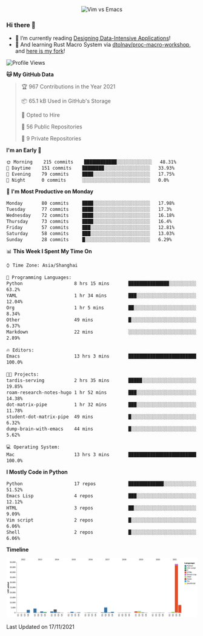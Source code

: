 <p align="center">
    <img src="https://gist.githubusercontent.com/coldnight/e696baffb094e71c96cb302118878eae/raw/40ea5053a6f66cc65f90f437e4173497da225958/banner.gif" alt="Vim vs Emacs" />
</p>

### Hi there 👋

- 📖 I’m currently reading [Designing Data-Intensive Applications](https://www.oreilly.com/library/view/designing-data-intensive-applications/9781491903063/)!
- 🌱 And learning Rust Macro System via [dtolnay/proc-macro-workshop](https://github.com/dtolnay/proc-macro-workshop), and [here is my fork](https://github.com/coldnight/proc-macro-workshop)!

<!--START_SECTION:waka-->
![Profile Views](http://img.shields.io/badge/Profile%20Views-7-blue)

**🐱 My GitHub Data** 

> 🏆 967 Contributions in the Year 2021
 > 
> 📦 65.1 kB Used in GitHub's Storage 
 > 
> 💼 Opted to Hire
 > 
> 📜 56 Public Repositories 
 > 
> 🔑 9 Private Repositories  
 > 
**I'm an Early 🐤** 

```text
🌞 Morning    215 commits    ████████████░░░░░░░░░░░░░   48.31% 
🌆 Daytime    151 commits    ████████░░░░░░░░░░░░░░░░░   33.93% 
🌃 Evening    79 commits     ████░░░░░░░░░░░░░░░░░░░░░   17.75% 
🌙 Night      0 commits      ░░░░░░░░░░░░░░░░░░░░░░░░░   0.0%

```
📅 **I'm Most Productive on Monday** 

```text
Monday       80 commits     ████░░░░░░░░░░░░░░░░░░░░░   17.98% 
Tuesday      77 commits     ████░░░░░░░░░░░░░░░░░░░░░   17.3% 
Wednesday    72 commits     ████░░░░░░░░░░░░░░░░░░░░░   16.18% 
Thursday     73 commits     ████░░░░░░░░░░░░░░░░░░░░░   16.4% 
Friday       57 commits     ███░░░░░░░░░░░░░░░░░░░░░░   12.81% 
Saturday     58 commits     ███░░░░░░░░░░░░░░░░░░░░░░   13.03% 
Sunday       28 commits     █░░░░░░░░░░░░░░░░░░░░░░░░   6.29%

```


📊 **This Week I Spent My Time On** 

```text
⌚︎ Time Zone: Asia/Shanghai

💬 Programming Languages: 
Python                   8 hrs 15 mins       ███████████████░░░░░░░░░░   63.2% 
YAML                     1 hr 34 mins        ███░░░░░░░░░░░░░░░░░░░░░░   12.04% 
Org                      1 hr 5 mins         ██░░░░░░░░░░░░░░░░░░░░░░░   8.34% 
Other                    49 mins             █░░░░░░░░░░░░░░░░░░░░░░░░   6.37% 
Markdown                 22 mins             ░░░░░░░░░░░░░░░░░░░░░░░░░   2.89%

🔥 Editors: 
Emacs                    13 hrs 3 mins       █████████████████████████   100.0%

🐱‍💻 Projects: 
tardis-serving           2 hrs 35 mins       █████░░░░░░░░░░░░░░░░░░░░   19.85% 
roam-research-notes-hugo 1 hr 52 mins        ███░░░░░░░░░░░░░░░░░░░░░░   14.38% 
dot-matrix-pipe          1 hr 32 mins        ███░░░░░░░░░░░░░░░░░░░░░░   11.78% 
student-dot-matrix-pipe  49 mins             █░░░░░░░░░░░░░░░░░░░░░░░░   6.32% 
dump-brain-with-emacs    44 mins             █░░░░░░░░░░░░░░░░░░░░░░░░   5.62%

💻 Operating System: 
Mac                      13 hrs 3 mins       █████████████████████████   100.0%

```

**I Mostly Code in Python** 

```text
Python                   17 repos            █████████████░░░░░░░░░░░░   51.52% 
Emacs Lisp               4 repos             ███░░░░░░░░░░░░░░░░░░░░░░   12.12% 
HTML                     3 repos             ██░░░░░░░░░░░░░░░░░░░░░░░   9.09% 
Vim script               2 repos             █░░░░░░░░░░░░░░░░░░░░░░░░   6.06% 
Shell                    2 repos             █░░░░░░░░░░░░░░░░░░░░░░░░   6.06%

```


**Timeline**

![Chart not found](https://raw.githubusercontent.com/coldnight/coldnight/master/charts/bar_graph.png) 


 Last Updated on 17/11/2021
<!--END_SECTION:waka-->
